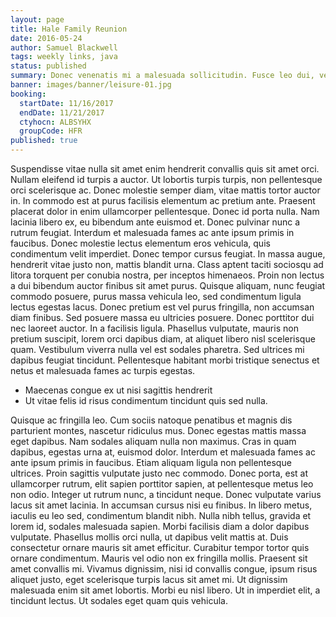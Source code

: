 ```yaml
---
layout: page
title: Hale Family Reunion
date: 2016-05-24
author: Samuel Blackwell
tags: weekly links, java
status: published
summary: Donec venenatis mi a malesuada sollicitudin. Fusce leo dui, vestibulum.
banner: images/banner/leisure-01.jpg
booking:
  startDate: 11/16/2017
  endDate: 11/21/2017
  ctyhocn: ALBSYHX
  groupCode: HFR
published: true
---
```

Suspendisse vitae nulla sit amet enim hendrerit convallis quis sit amet orci. Nullam eleifend id turpis a auctor. Ut lobortis turpis turpis, non pellentesque orci scelerisque ac. Donec molestie semper diam, vitae mattis tortor auctor in. In commodo est at purus facilisis elementum ac pretium ante. Praesent placerat dolor in enim ullamcorper pellentesque. Donec id porta nulla. Nam lacinia libero ex, eu bibendum ante euismod et. Donec pulvinar nunc a rutrum feugiat. Interdum et malesuada fames ac ante ipsum primis in faucibus. Donec molestie lectus elementum eros vehicula, quis condimentum velit imperdiet. Donec tempor cursus feugiat. In massa augue, hendrerit vitae justo non, mattis blandit urna. Class aptent taciti sociosqu ad litora torquent per conubia nostra, per inceptos himenaeos.
Proin non lectus a dui bibendum auctor finibus sit amet purus. Quisque aliquam, nunc feugiat commodo posuere, purus massa vehicula leo, sed condimentum ligula lectus egestas lacus. Donec pretium est vel purus fringilla, non accumsan diam finibus. Sed posuere massa eu ultricies posuere. Donec porttitor dui nec laoreet auctor. In a facilisis ligula. Phasellus vulputate, mauris non pretium suscipit, lorem orci dapibus diam, at aliquet libero nisl scelerisque quam. Vestibulum viverra nulla vel est sodales pharetra. Sed ultrices mi dapibus feugiat tincidunt. Pellentesque habitant morbi tristique senectus et netus et malesuada fames ac turpis egestas.

* Maecenas congue ex ut nisi sagittis hendrerit
* Ut vitae felis id risus condimentum tincidunt quis sed nulla.

Quisque ac fringilla leo. Cum sociis natoque penatibus et magnis dis parturient montes, nascetur ridiculus mus. Donec egestas mattis massa eget dapibus. Nam sodales aliquam nulla non maximus. Cras in quam dapibus, egestas urna at, euismod dolor. Interdum et malesuada fames ac ante ipsum primis in faucibus. Etiam aliquam ligula non pellentesque ultrices. Proin sagittis vulputate justo nec commodo. Donec porta, est at ullamcorper rutrum, elit sapien porttitor sapien, at pellentesque metus leo non odio. Integer ut rutrum nunc, a tincidunt neque. Donec vulputate varius lacus sit amet lacinia. In accumsan cursus nisi eu finibus. In libero metus, iaculis eu leo sed, condimentum blandit nibh. Nulla nibh tellus, gravida et lorem id, sodales malesuada sapien. Morbi facilisis diam a dolor dapibus vulputate.
Phasellus mollis orci nulla, ut dapibus velit mattis at. Duis consectetur ornare mauris sit amet efficitur. Curabitur tempor tortor quis ornare condimentum. Mauris vel odio non ex fringilla mollis. Praesent sit amet convallis mi. Vivamus dignissim, nisi id convallis congue, ipsum risus aliquet justo, eget scelerisque turpis lacus sit amet mi. Ut dignissim malesuada enim sit amet lobortis. Morbi eu nisl libero. Ut in imperdiet elit, a tincidunt lectus. Ut sodales eget quam quis vehicula.
